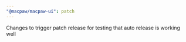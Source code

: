 ```yaml
---
"@macpaw/macpaw-ui": patch
---
```


Changes to trigger patch release for testing that auto release is working well
